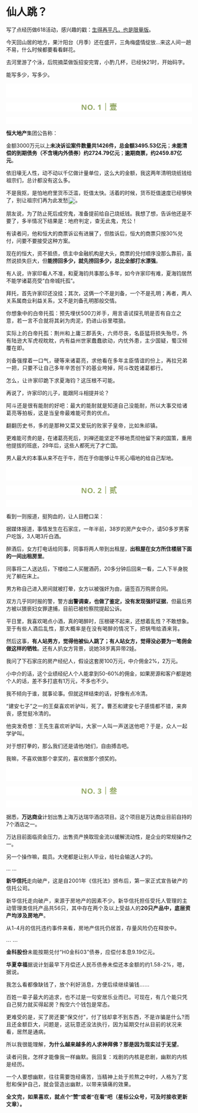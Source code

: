 # 仙人跳？

<p style="visibility: visible;">写了点经历做618活动，感兴趣的戳：<a target="_blank" href="http://mp.weixin.qq.com/s?__biz=Mzg2OTkwNzE4MA==&amp;mid=2247491146&amp;idx=1&amp;sn=36ea9cbaf0451a9167055cc275be1c50&amp;chksm=ce94b1c9f9e338df923c585f9f7d8da4a82de759270f2aa83e366b27d79be91f400741af8e48&amp;scene=21#wechat_redirect" textvalue="生得再平凡，也是限量版" linktype="text" imgurl="" imgdata="null" data-itemshowtype="0" tab="innerlink" data-linktype="2" style="visibility: visible;" hasload="1">生得再平凡，也是限量版</a>。</p><p style="visibility: visible;">今天回山居的地方，果汁阳台（月季）还在盛开，三角梅盛情绽放...来这人间一趟不易，什么时候都要看看鲜花。</p><p style="visibility: visible;">去河里游了个泳，后院摘菜做饭招安完胃，<span style="letter-spacing: 0.578px; visibility: visible;">小酌几杯，</span>已经快21时，开始码字。</p><p style="visibility: visible;">能写多少，写多少。</p><p style="outline: 0px;font-family: system-ui, -apple-system, BlinkMacSystemFont, &quot;Helvetica Neue&quot;, &quot;PingFang SC&quot;, &quot;Hiragino Sans GB&quot;, &quot;Microsoft YaHei UI&quot;, &quot;Microsoft YaHei&quot;, Arial, sans-serif;letter-spacing: 0.544px;white-space: normal;background-color: rgb(255, 255, 255);visibility: visible;"><br style="outline: 0px;visibility: visible;"><br style="outline: 0px;visibility: visible;"></p><p style="outline: 0px;letter-spacing: 0.544px;white-space: normal;color: rgb(34, 34, 34);font-family: -apple-system-font, system-ui, &quot;Helvetica Neue&quot;, &quot;PingFang SC&quot;, &quot;Hiragino Sans GB&quot;, &quot;Microsoft YaHei UI&quot;, &quot;Microsoft YaHei&quot;, Arial, sans-serif;background-color: rgb(255, 255, 255);text-align: center;visibility: visible;"><span style="outline: 0px;font-weight: bold;line-height: 25px;color: rgb(149, 169, 103);font-size: 20px;visibility: visible;">NO. 1｜壹</span></p><p style="outline: 0px;letter-spacing: 0.544px;white-space: normal;color: rgb(34, 34, 34);font-family: -apple-system-font, system-ui, &quot;Helvetica Neue&quot;, &quot;PingFang SC&quot;, &quot;Hiragino Sans GB&quot;, &quot;Microsoft YaHei UI&quot;, &quot;Microsoft YaHei&quot;, Arial, sans-serif;background-color: rgb(255, 255, 255);text-align: center;visibility: visible;"><br style="outline: 0px;visibility: visible;"></p><p style="visibility: visible;"><strong style="visibility: visible;">恒大地产</strong>集团公告称：</p><p style="visibility: visible;">金额3000万元以上<strong style="visibility: visible;">未决诉讼案件数量共1426件，总金额3495.53亿元</strong>；<strong style="visibility: visible;">未能清偿的到期债务（不含境内外债券）约2724.79亿元</strong>；<strong style="visibility: visible;">逾期商票，约2459.87亿元</strong>。<br style="visibility: visible;"></p><p style="visibility: visible;">依旧壕无人性，动不动以千亿做计量单位，这么大的金额，我这两年清明烧纸钱给祖宗们，总计都没有这么多。</p><p style="visibility: visible;">不是我抠，是怕地府里货币泛滥，贬值太快。活着的时候，货币贬值速度已经够快了，别让祖宗们再为此发愁<img class="rich_pages wxw-img" data-ratio="1" data-src="https://res.wx.qq.com/t/wx_fed/we-emoji/res/v1.3.10/assets/newemoji/Yellowdog.png" data-w="128" style="display: inline-block; width: 20px !important; vertical-align: middle; background-size: cover; height: auto !important; visibility: visible !important;" data-original-style="display:inline-block;width:20px;vertical-align:middle;background-size:cover;" data-index="1" src="https://res.wx.qq.com/t/wx_fed/we-emoji/res/v1.3.10/assets/newemoji/Yellowdog.png?tp=webp&amp;wxfrom=5&amp;wx_lazy=1" _width="20px" alt="图片" data-report-img-idx="0" data-fail="0">。<br style="visibility: visible;"></p><p style="visibility: visible;">朋友说，为了防止死后成穷鬼，准备提前给自己烧纸钱。我想了想，告诉他还是不要了，多半情况下结果是：<span style="letter-spacing: 0.034em; visibility: visible;">地</span><span style="letter-spacing: 0.034em; visibility: visible;">府判定，查无此鬼，充公！</span></p><p style="visibility: visible;">有读者问，他和恒大的商票诉讼有进展了，但胜诉后，恒大的商票只按30%兑付，问要不要接受这种方案。<br style="visibility: visible;"></p><p style="visibility: visible;">现在的恒大，资不抵债，债主中金融机构是大头，商票的兑付顺序没那么靠前，虽然说损失巨大，但<strong style="visibility: visible;">能捞回多少，就先捞回多少，总比全部打水漂强</strong>。</p><p style="visibility: visible;">有人说，许家印看人不准，和夏海钧共事那么多年，如今许家印有难，夏海钧居然不能学诸葛亮受“白帝城托孤”。</p><p style="visibility: visible;">拜托，首先许家印还没挂；其次，这俩一个不是刘备，一个不是孔明；再者，两人关系属商业利益关系，又不是刘备孔明那般交情。<br style="visibility: visible;"></p><p style="visibility: visible;"><span style="letter-spacing: 0.034em; visibility: visible;">你想象中的白帝托孤：预先埋伏500刀斧</span><span style="letter-spacing: 0.034em; visibility: visible;">手，用言语试探孔明是否有自立之意，若一言不合就将其剁为肉泥，扔进山谷里喂狼。</span></p><p><span style="letter-spacing: 0.034em;">实际上的白帝托孤：荆州和上庸三郡丢</span><span style="letter-spacing: 0.034em;">失，六师尽丧，名臣猛将损失殆尽，外有陆逊大军虎视眈眈，内有益州世家蠢蠢欲动，内忧外患，主少国疑，蜀汉倾覆在即。</span></p><p><span style="letter-spacing: 0.034em;"></span><span style="letter-spacing: 0.034em;">刘备强撑着一口气，硬等来诸葛亮，求他看在多年主臣情谊的份上，再拉兄弟一把，只要不让自己多年辛苦创下的基业垮掉，阿斗改姓诸葛都行。</span></p><p><span style="letter-spacing: 0.034em;">怎么，让许家印跪下求夏海钧？这压根不可能。</span></p><p>再说了，许家印的儿子，能跟阿斗相提并论？</p><p><span style="letter-spacing: 0.034em;">阿斗还是很有能耐的好吧：最大的能耐就是知道自己没能耐，所以大事交给诸葛亮等拍板，这是当皇帝最难能可贵的优点。</span></p><p><span style="letter-spacing: 0.034em;">翻翻历史书，多的是那种又菜又爱玩的败家子皇帝，比如朱祁镇。</span></p><p>更难能可贵的是，在诸葛亮死后，刘禅还能坚定不移地贯彻他留下来的国策，重用他提拔的班底，29年后，这些人都死光了才亡国。</p><p>男人最大的本事从来不在于牛，而在于你能够让牛死心塌地的给自己犁地。</p><p style="outline: 0px;font-family: system-ui, -apple-system, BlinkMacSystemFont, &quot;Helvetica Neue&quot;, &quot;PingFang SC&quot;, &quot;Hiragino Sans GB&quot;, &quot;Microsoft YaHei UI&quot;, &quot;Microsoft YaHei&quot;, Arial, sans-serif;letter-spacing: 0.544px;white-space: normal;background-color: rgb(255, 255, 255);visibility: visible;"><br style="outline: 0px;visibility: visible;"><br style="outline: 0px;visibility: visible;"></p><p style="outline: 0px;letter-spacing: 0.544px;white-space: normal;color: rgb(34, 34, 34);font-family: -apple-system-font, system-ui, &quot;Helvetica Neue&quot;, &quot;PingFang SC&quot;, &quot;Hiragino Sans GB&quot;, &quot;Microsoft YaHei UI&quot;, &quot;Microsoft YaHei&quot;, Arial, sans-serif;background-color: rgb(255, 255, 255);text-align: center;visibility: visible;"><span style="outline: 0px;font-weight: bold;line-height: 25px;color: rgb(149, 169, 103);font-size: 20px;visibility: visible;">NO. 2｜贰</span></p><p style="outline: 0px;letter-spacing: 0.544px;white-space: normal;color: rgb(34, 34, 34);font-family: -apple-system-font, system-ui, &quot;Helvetica Neue&quot;, &quot;PingFang SC&quot;, &quot;Hiragino Sans GB&quot;, &quot;Microsoft YaHei UI&quot;, &quot;Microsoft YaHei&quot;, Arial, sans-serif;background-color: rgb(255, 255, 255);text-align: center;visibility: visible;"><br style="outline: 0px;visibility: visible;"></p><p>看到一则报道，挺狗血的，让人目瞪口呆：</p><p>据媒体报道，事情发生在石家庄，一年半前，38岁的房产女中介，请50多岁男客户吃饭，3人喝3斤白酒。</p><p>醉酒后，女方打电话给同事，同事将两人带到出租屋，<strong>出租屋在女方所住楼层下面的一间出租房里</strong>。</p><p>同事将二人送达后，下楼给二人买醒酒药，20多分钟后回来一看，二人下半身脱光了躺在床上。<br></p><p>男方称自己进入房间就被打晕，女方以被强奸为由，逼签百万购房合同。<br></p><p>双方几乎同时报的警，警方<strong>出警调查，也做了鉴定，没有发现强奸证据</strong>，但最后男方被以猥亵妇女罪逮捕，目前已被检察院提起公诉。<br></p><p>平日里，我喜欢喝点小酒，真的喝醉时，压根硬不起来，还想着乱性？不敢想象。至于<span style="letter-spacing: 0.578px;">有些</span><span style="letter-spacing: 0.578px;">人</span><span style="letter-spacing: 0.578px;">酒后乱性，那大概率是在没有喝醉的</span><span style="letter-spacing: 0.578px;">情况下，把锅甩给酒来背</span><span style="letter-spacing: 0.578px;">。</span><br></p><p>然后这事，<strong>有人站男方，觉得他被仙人跳了；有人站女方，觉得没必要为一笔佣金做这样的牺牲</strong>。还有人扒女方背景，说她38岁离异带2娃。<br></p><p>我问了下石家庄的房产经纪人，假设这套房100万元，中介佣金2%，2万元。</p><p>小中介的话，这个业绩经纪人个人能拿到50-60%的佣金，如果房源和客户都是她个人的话，差不多打底有1万元，不多也不少。<br></p><p>我不倾向于谁，就事论事。但就这样结束的话，好像有点冷清。</p><p><span style="letter-spacing: 0.034em;">“建安七子”之一的王粲喜欢听驴叫，死了。曹丕和建安七子感情都不错，来奔丧，感觉挺冷清的。</span></p><p><span style="letter-spacing: 0.034em;">他</span><span style="letter-spacing: 0.034em;">突发奇想：</span><span style="letter-spacing: 0.034em;">王先生喜欢听驴叫，大家一人叫一声送送他吧？</span><span style="letter-spacing: 0.034em;">于</span><span style="letter-spacing: 0.034em;">是</span><span style="letter-spacing: 0.034em;">，众人一起学驴叫。</span></p><p>对于想打拳的，那么我们还是请他/她们，自由搏击吧。<br></p><p>我嘛，不喜欢做那个拿奖的，喜欢做那个颁奖的。</p><p style="outline: 0px;font-family: system-ui, -apple-system, BlinkMacSystemFont, &quot;Helvetica Neue&quot;, &quot;PingFang SC&quot;, &quot;Hiragino Sans GB&quot;, &quot;Microsoft YaHei UI&quot;, &quot;Microsoft YaHei&quot;, Arial, sans-serif;letter-spacing: 0.544px;white-space: normal;background-color: rgb(255, 255, 255);visibility: visible;"><br style="outline: 0px;visibility: visible;"><br style="outline: 0px;visibility: visible;"></p><p style="outline: 0px;letter-spacing: 0.544px;white-space: normal;color: rgb(34, 34, 34);font-family: -apple-system-font, system-ui, &quot;Helvetica Neue&quot;, &quot;PingFang SC&quot;, &quot;Hiragino Sans GB&quot;, &quot;Microsoft YaHei UI&quot;, &quot;Microsoft YaHei&quot;, Arial, sans-serif;background-color: rgb(255, 255, 255);text-align: center;visibility: visible;"><span style="outline: 0px;font-weight: bold;line-height: 25px;color: rgb(149, 169, 103);font-size: 20px;visibility: visible;">NO. 3｜叁</span></p><p style="outline: 0px;letter-spacing: 0.544px;white-space: normal;color: rgb(34, 34, 34);font-family: -apple-system-font, system-ui, &quot;Helvetica Neue&quot;, &quot;PingFang SC&quot;, &quot;Hiragino Sans GB&quot;, &quot;Microsoft YaHei UI&quot;, &quot;Microsoft YaHei&quot;, Arial, sans-serif;background-color: rgb(255, 255, 255);text-align: center;visibility: visible;"><br style="outline: 0px;visibility: visible;"></p><p>据悉，<strong>万达商业</strong>计划出售上海万达瑞华酒店项目。这个项目是万达商业目前自持的7个酒店之一。<br></p><p>万达目前面临资金压力，出售资产换取现金流以缓解流动性，是企业的常规操作之一。</p><p>另一个操作嘛，裁员。大佬都是让别人毕业，给社会输送人才的。</p><p>... ...</p><p><strong>新华信托</strong>走向破产，<span style="letter-spacing: 0.034em;">这是自2001年《信托法》颁布后，第一家正式宣告破产的信托公司。</span></p><p><span style="letter-spacing: 0.034em;">新华信托走向破产，来源于房地产的因素不少。新华信托担任受托人管理的主动管理类信托产品共56只，其中存在两个及以上受益人的<strong>20只产品中，底层资产均涉及房地产</strong>。</span></p><p><span style="letter-spacing: 0.034em;">从1-4月的信托违约事件来看，房地产信托仍居首，存量风险仍在释放中。</span></p><p><span style="letter-spacing: 0.034em;">... ...<br></span></p><p><strong><span style="letter-spacing: 0.034em;">金科股份</span></strong><span style="letter-spacing: 0.034em;">未能按期兑付“H0金科03”债券，应偿付本息9.19亿元。<br></span></p><p><strong><span style="letter-spacing: 0.034em;">华夏幸福</span></strong><span style="letter-spacing: 0.034em;">据说计划最早下月偿还人民币债券未偿还本金额的约1.58-2%，嗯，据说。</span></p><p><span style="letter-spacing: 0.034em;">我怎么看都像缺钱了，放个利好消息，方便后续继续骗钱......<br></span></p><p><span style="letter-spacing: 0.034em;">百姓一辈子最大的追求，也不过是一句安居乐业而已。可现在，有几个能只凭自己努力就买得起房？掏空六个钱包是常态。</span></p><p><span style="letter-spacing: 0.034em;">更难受的是，买了房还要“保交付”，</span><span style="letter-spacing: 0.034em;">付了钱却拿不到东西，不是诈骗是什么?</span><span style="letter-spacing: 0.034em;">而且还金额巨大，问题是，这玩意还没法执行，因为延期交付从目前的状况来看，居然是通病。</span></p><p><span style="letter-spacing: 0.034em;">所以我很能理解，<strong>为什么越来越多的人求神拜佛？那是因为现实过于无望</strong>。</span></p><p><span style="letter-spacing: 0.034em;">读者问我，怎样才能像我一样幽默。我回复：戏剧的内核是悲剧，幽默的内核是经历。<br></span></p><p><span style="letter-spacing: 0.034em;">一个人要想幽默，往往需要饱经痛苦，当精神上处于煎熬之中时，人格为了宽慰和保护自己，就会营造出幽默，以带来镇痛的效果。</span></p><p style="margin-bottom: 0px;"><strong style="outline: 0px;font-family: system-ui, -apple-system, BlinkMacSystemFont, &quot;Helvetica Neue&quot;, &quot;PingFang SC&quot;, &quot;Hiragino Sans GB&quot;, &quot;Microsoft YaHei UI&quot;, &quot;Microsoft YaHei&quot;, Arial, sans-serif;letter-spacing: 0.544px;white-space: normal;background-color: rgb(255, 255, 255);color: rgb(34, 34, 34);font-size: 16px;"><span style="outline: 0px;font-size: 14px;">全文完，如果喜欢，就点个“赞”或者“在看”吧（星标公众号，可及时接收更新文章）。</span></strong></p><p style="display: none;"><mp-style-type data-value="3"></mp-style-type></p>